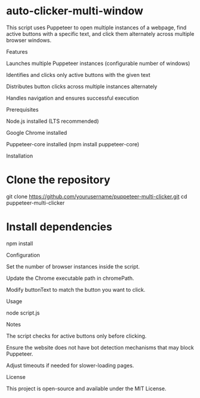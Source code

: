 # auto-clicker-multi-window

This script uses Puppeteer to open multiple instances of a webpage, find active buttons with a specific text, and click them alternately across multiple browser windows.

Features

Launches multiple Puppeteer instances (configurable number of windows)

Identifies and clicks only active buttons with the given text

Distributes button clicks across multiple instances alternately

Handles navigation and ensures successful execution

Prerequisites

Node.js installed (LTS recommended)

Google Chrome installed

Puppeteer-core installed (npm install puppeteer-core)

Installation

# Clone the repository
git clone https://github.com/yourusername/puppeteer-multi-clicker.git
cd puppeteer-multi-clicker

# Install dependencies
npm install

Configuration

Set the number of browser instances inside the script.

Update the Chrome executable path in chromePath.

Modify buttonText to match the button you want to click.

Usage

node script.js

Notes

The script checks for active buttons only before clicking.

Ensure the website does not have bot detection mechanisms that may block Puppeteer.

Adjust timeouts if needed for slower-loading pages.

License

This project is open-source and available under the MIT License.


